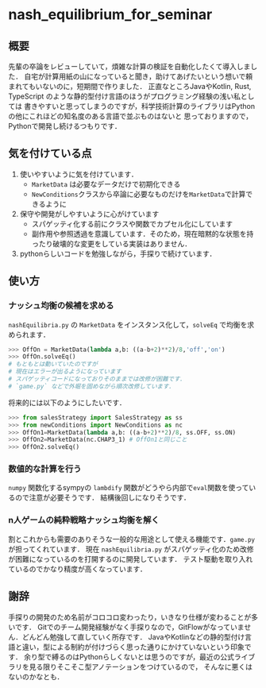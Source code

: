 # nash_equilibrium_for_seminar

## 概要

先輩の卒論をレビューしていて，煩雑な計算の検証を自動化したくて導入しました．
自宅が計算用紙の山になっていると聞き，助けてあげたいという想いで頼まれてもいないのに，短期間で作りました．
正直なところJavaやKotlin, Rust, TypeScript のような静的型付け言語のほうがプログラミング経験の浅い私としては
書きやすいと思ってしまうのですが，科学技術計算のライブラリはPythonの他にこれほどの知名度のある言語で並ぶものはないと
思っておりますので，Pythonで開発し続けるつもりです．

## 気を付けている点

1. 使いやすいように気を付けています．
   - `MarketData` は必要なデータだけで初期化できる
   - `NewConditions`クラスから卒論に必要なものだけを`MarketData`で計算できるように
2. 保守や開発がしやすいように心がけています
   - スパゲッティ化する前にクラスや関数でカプセル化にしています
   - 副作用や参照透過を意識しています．そのため，現在暗黙的な状態を持ったり破壊的な変更をしている実装はありません．
3. pythonらしいコードを勉強しながら，手探りで続けています．

## 使い方

### ナッシュ均衡の候補を求める

`nashEquilibria.py` の `MarketData` をインスタンス化して，`solveEq` で均衡を求められます．

```python
>>> OffOn = MarketData(lambda a,b: ((a-b+2)**2)/8,'off','on')
>>> OffOn.solveEq()
# もともとは動いていたのですが
# 現在はエラーが出るようになっています
# スパゲッティコードになっておりそのままでは改修が困難です．
# `game.py` などで外堀を固めながら順次改修しています．

```

将来的には以下のようにしたいです．

```python
>>> from salesStrategy import SalesStrategy as ss
>>> from newConditions import NewConditions as nc
>>> OffOn1=MarketData(lambda a,b: ((a-b+2)**2)/8, ss.OFF, ss.ON)
>>> OffOn2=MarketData(nc.CHAP3_1) # OffOn1と同じこと
>>> OffOn2.solveEq()
```

### 数値的な計算を行う

`numpy` 関数化するsympyの `lambdify` 関数がどうやら内部で`eval`関数を使っているので注意が必要そうです．
結構後回しになりそうです．

### n人ゲームの純粋戦略ナッシュ均衡を解く

割とこれからも需要のありそうな一般的な用途として使える機能です．`game.py` が担ってくれています．
現在 `nashEquilibria.py` がスパゲッティ化のため改修が困難になっているのを打開するのに開発しています．
テスト駆動を取り入れているのでかなり精度が高くなっています．

## 謝辞

手探りの開発のため名前がコロコロ変わったり，いきなり仕様が変わることが多いです．
Gitでのチーム開発経験がなく手探りなので，GitFlowがなっていません．どんどん勉強して直していく所存です．
JavaやKotlinなどの静的型付け言語と違い，型による制約が付けづらく思った通りにかけていないという印象です．
余り型で縛るのはPythonらしくないとは思うのですが，最近の公式ライブラリを見る限りそこそこ型アノテーションをつけているので，
そんなに悪くはないのかなとも．
